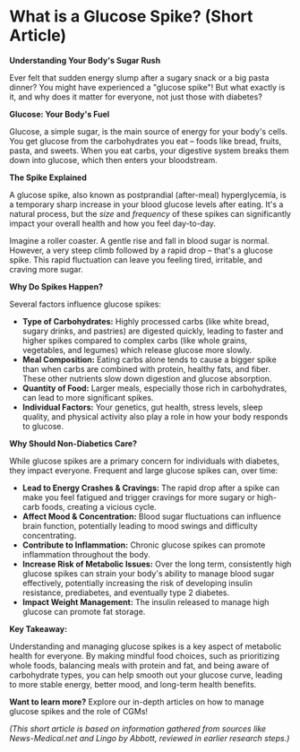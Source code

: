 # What is a Glucose Spike? (Short Article)

**Understanding Your Body's Sugar Rush**

Ever felt that sudden energy slump after a sugary snack or a big pasta dinner? You might have experienced a "glucose spike"! But what exactly is it, and why does it matter for everyone, not just those with diabetes?

**Glucose: Your Body's Fuel**

Glucose, a simple sugar, is the main source of energy for your body's cells. You get glucose from the carbohydrates you eat – foods like bread, fruits, pasta, and sweets. When you eat carbs, your digestive system breaks them down into glucose, which then enters your bloodstream.

**The Spike Explained**

A glucose spike, also known as postprandial (after-meal) hyperglycemia, is a temporary sharp increase in your blood glucose levels after eating. It's a natural process, but the *size* and *frequency* of these spikes can significantly impact your overall health and how you feel day-to-day.

Imagine a roller coaster. A gentle rise and fall in blood sugar is normal. However, a very steep climb followed by a rapid drop – that's a glucose spike. This rapid fluctuation can leave you feeling tired, irritable, and craving more sugar.

**Why Do Spikes Happen?**

Several factors influence glucose spikes:

*   **Type of Carbohydrates:** Highly processed carbs (like white bread, sugary drinks, and pastries) are digested quickly, leading to faster and higher spikes compared to complex carbs (like whole grains, vegetables, and legumes) which release glucose more slowly.
*   **Meal Composition:** Eating carbs alone tends to cause a bigger spike than when carbs are combined with protein, healthy fats, and fiber. These other nutrients slow down digestion and glucose absorption.
*   **Quantity of Food:** Larger meals, especially those rich in carbohydrates, can lead to more significant spikes.
*   **Individual Factors:** Your genetics, gut health, stress levels, sleep quality, and physical activity also play a role in how your body responds to glucose.

**Why Should Non-Diabetics Care?**

While glucose spikes are a primary concern for individuals with diabetes, they impact everyone. Frequent and large glucose spikes can, over time:

*   **Lead to Energy Crashes & Cravings:** The rapid drop after a spike can make you feel fatigued and trigger cravings for more sugary or high-carb foods, creating a vicious cycle.
*   **Affect Mood & Concentration:** Blood sugar fluctuations can influence brain function, potentially leading to mood swings and difficulty concentrating.
*   **Contribute to Inflammation:** Chronic glucose spikes can promote inflammation throughout the body.
*   **Increase Risk of Metabolic Issues:** Over the long term, consistently high glucose spikes can strain your body's ability to manage blood sugar effectively, potentially increasing the risk of developing insulin resistance, prediabetes, and eventually type 2 diabetes.
*   **Impact Weight Management:** The insulin released to manage high glucose can promote fat storage.

**Key Takeaway:**

Understanding and managing glucose spikes is a key aspect of metabolic health for everyone. By making mindful food choices, such as prioritizing whole foods, balancing meals with protein and fat, and being aware of carbohydrate types, you can help smooth out your glucose curve, leading to more stable energy, better mood, and long-term health benefits.

**Want to learn more?** Explore our in-depth articles on how to manage glucose spikes and the role of CGMs!

*(This short article is based on information gathered from sources like News-Medical.net and Lingo by Abbott, reviewed in earlier research steps.)*
